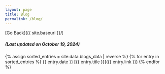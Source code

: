```yaml
---
layout: page
title: Blog
permalink: /blog/
---
```

[Go Back]({{ site.baseurl }}/)
<h5>(Last updated on October 19, 2024)</h5>
{% assign sorted_entries = site.data.blogs_data | reverse %}
{% for entry in sorted_entries %}
  {{ entry.date }} [{{ entry.title }}]({{ entry.link }})  
{% endfor %}